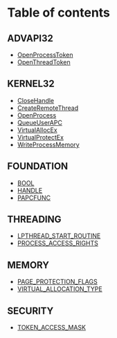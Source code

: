 # Table of contents

## ADVAPI32

* [OpenProcessToken](README.md)
* [OpenThreadToken](advapi32/openthreadtoken.md)

## KERNEL32

* [CloseHandle](<README (1).md>)
* [CreateRemoteThread](kernel32/createremotethread.md)
* [OpenProcess](<README (1) (1).md>)
* [QueueUserAPC](kernel32/queueuserapc.md)
* [VirtualAllocEx](kernel32/virtualallocex.md)
* [VirtualProtectEx](kernel32/virtualprotectex.md)
* [WriteProcessMemory](kernel32/writeprocessmemory.md)

## FOUNDATION

* [BOOL](foundation/bool.md)
* [HANDLE](foundation/handle.md)
* [PAPCFUNC](foundation/papcfunc.md)

## THREADING

* [LPTHREAD\_START\_ROUTINE](threading/lpthread\_start\_routine.md)
* [PROCESS\_ACCESS\_RIGHTS](threading/process\_access\_rights.md)

## MEMORY

* [PAGE\_PROTECTION\_FLAGS](memory/page\_protection\_flags.md)
* [VIRTUAL\_ALLOCATION\_TYPE](memory/virtual\_allocation\_type.md)

## SECURITY

* [TOKEN\_ACCESS\_MASK](security/token\_access\_mask.md)
